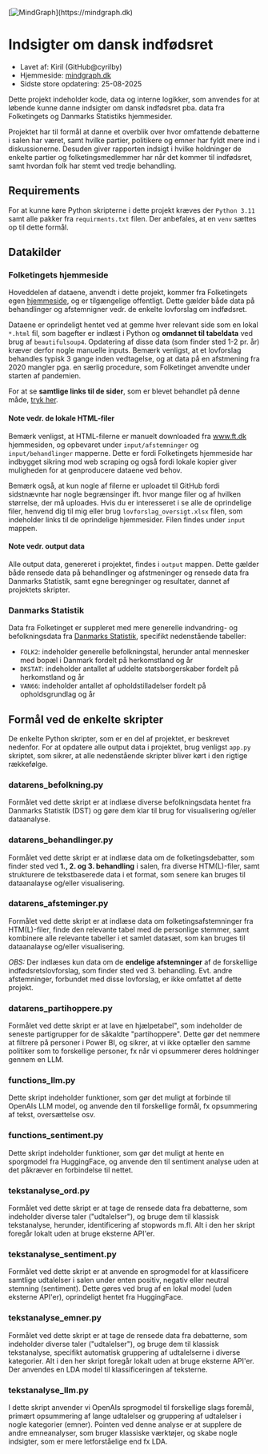 [![MindGraph](https://img.shields.io/badge/Product%20of%20-MindGraph.dk-1ea2b5?logo=https://mindgraph.dk/favicon.png")](https://mindgraph.dk)

# Indsigter om dansk indfødsret

* Lavet af: Kiril (GitHub@cyrilby)
* Hjemmeside: [mindgraph.dk](https://mindgraph.dk)
* Sidste store opdatering: 25-08-2025

Dette projekt indeholder kode, data og interne logikker, som anvendes for at løbende kunne danne indsigter om dansk indfødsret pba. data fra Folketingets og Danmarks Statistiks hjemmesider.

Projektet har til formål at danne et overblik over hvor omfattende debatterne i salen har været, samt hvilke partier, politikere og emner har fyldt mere ind i diskussionerne. Desuden giver rapporten indsigt i hvilke holdninger de enkelte partier og folketingsmedlemmer har når det kommer til indfødsret, samt hvordan folk har stemt ved tredje behandling.

## Requirements

For at kunne køre Python skripterne i dette projekt kræves der `Python 3.11` samt alle pakker fra `requirments.txt` filen. Der anbefales, at en `venv` sættes op til dette formål.

## Datakilder

### Folketingets hjemmeside

Hoveddelen af dataene, anvendt i dette projekt, kommer fra Folketingets egen [hjemmeside](https://www.ft.dk/), og er tilgængelige offentligt. Dette gælder både data på behandlinger og afstemnigner vedr. de enkelte lovforslag om indfødsret.

Dataene er oprindeligt hentet ved at gemme hver relevant side som en lokal `*.html` fil, som bagefter er indlæst i Python og **omdannet til tabeldata** ved brug af `beautifulsoup4`. Opdatering af disse data (som finder sted 1-2 pr. år) kræver derfor nogle manuelle inputs. Bemærk venligst, at et lovforslag behandles typisk 3 gange inden vedtagelse, og at data på en afstmening fra 2020 mangler pga. en særlig procedure, som Folketinget anvendte under starten af pandemien.

For at se **samtlige links til de sider**, som er blevet behandlet på denne måde, [tryk her](https://github.com/cyrilby/dk-indfoedsret/raw/refs/heads/main/input/lovforslag_oversigt.xlsx).

#### Note vedr. de lokale HTML-filer

Bemærk venligst, at HTML-filerne er manuelt downloaded fra www.ft.dk hjemmesiden, og opbevaret under `input/afstemninger` og `input/behandlinger` mapperne. Dette er fordi Folketingets hjemmeside har indbygget sikring mod web scraping og også fordi lokale kopier giver muligheden for at genproducere dataene ved behov.

Bemærk også, at kun nogle af filerne er uploadet til GitHub fordi sidstnævnte har nogle begrænsinger ift. hvor mange filer og af hvilken størrelse, der må uploades. Hvis du er interesseret i se alle de oprindelige filer, henvend dig til mig eller brug `lovforslag_oversigt.xlsx` filen, som indeholder links til de oprindelige hjemmesider. Filen findes under `input` mappen.

#### Note vedr. output data

Alle output data, genereret i projektet, findes i `output` mappen. Dette gælder både rensede data på behandlinger og afstmeninger og rensede data fra Danmarks Statistik, samt egne beregninger og resultater, dannet af projektets skripter.

### Danmarks Statistik

Data fra Folketinget er suppleret med mere generelle indvandring- og befolkningsdata fra [Danmarks Statistik](www.dst.dk), specifikt nedenstående tabeller:

* `FOLK2`: indeholder generelle befolkningstal, herunder antal mennesker med bopæl i Danmark fordelt på herkomstland og år
* `DKSTAT`: indeholder antallet af uddelte statsborgerskaber fordelt på herkomstland og år
* `VAN66`: indeholder antallet af opholdstilladelser fordelt på opholdsgrundlag og år

## Formål ved de enkelte skripter

De enkelte Python skripter, som er en del af projektet, er beskrevet nedenfor. For at opdatere alle output data i projektet, brug venligst `app.py` skriptet, som sikrer, at alle nedenstående skripter bliver kørt i den rigtige rækkefølge.

### datarens_befolkning.py

Formålet ved dette skript er at indlæse diverse befolkningsdata hentet fra Danmarks Statistik (DST) og gøre dem klar til brug for visualisering og/eller dataanalyse.

### datarens_behandlinger.py

Formålet ved dette skript er at indlæse data om de folketingsdebatter, som finder sted ved **1., 2. og 3. behandling** i salen, fra diverse HTM(L)-filer, samt strukturere de tekstbaserede data i et format, som senere kan bruges til dataanalayse og/eller visualisering.

### datarens_afsteminger.py

Formålet ved dette skript er at indlæse data om folketingsafstemninger fra HTM(L)-filer, finde den relevante tabel med de personlige stemmer, samt kombinere alle relevante tabeller i et samlet datasæt, som kan bruges til dataanalayse og/eller visualisering.

*OBS:* Der indlæses kun data om de **endelige afstemninger** af de forskellige indfødsretslovforslag, som finder sted ved 3. behandling. Evt. andre afstemninger, forbundet med disse lovforslag, er ikke omfattet af dette projekt.

### datarens_partihoppere.py

Formålet ved dette skript er at lave en hjælpetabel", som indeholder de seneste partigrupper for de såkaldte "partihoppere". Dette gør det nemmere at filtrere på personer i Power BI, og sikrer, at vi ikke optæller den samme politiker som to forskellige personer, fx når vi opsummerer deres holdninger gennem en LLM.

### functions_llm.py

Dette skript indeholder funktioner, som gør det muligt at forbinde til OpenAIs LLM model, og anvende den til forskellige formål, fx opsummering af tekst, oversættelse osv.

### functions_sentiment.py

Dette skript indeholder funktioner, som gør det muligt at hente
en sporgmodel fra HuggingFace, og anvende den til sentiment
analyse uden at det påkræver en forbindelse til nettet.

### tekstanalyse_ord.py

Formålet ved dette skript er at tage de rensede  data fra debatterne, som indeholder diverse taler ("udtalelser"), og bruge dem til klassisk tekstanalyse, herunder, identificering af stopwords m.fl. Alt i den her skript foregår lokalt uden at bruge eksterne API'er.

### tekstanalyse_sentiment.py

Formålet ved dette skript er at anvende en sprogmodel for at klassificere samtlige udtalelser i salen under enten positiv, negativ eller neutral stemning (sentiment). Dette gøres ved brug af en lokal model (uden eksterne API'er), oprindeligt hentet fra HuggingFace.

### tekstanalyse_emner.py

Formålet ved dette skript er at tage de rensede data fra debatterne, som indeholder diverse taler ("udtalelser"), og bruge dem til klassisk tekstanalyse, specifikt automatisk gruppering af udtalelserne i diverse kategorier. Alt i den her skript foregår lokalt uden at bruge eksterne API'er. Der anvendes en LDA model til klassificeringen af teksterne.

### tekstanalyse_llm.py

I dette skript anvender vi OpenAIs sprogmodel til forskellige slags foremål, primært opsummering af lange udtalelser og gruppering af udtalelser i nogle kategorier (emner). Pointen ved denne analyse er at supplere de andre emneanalyser, som bruger klassiske værktøjer, og skabe nogle indsigter, som er mere letforståelige end fx LDA.